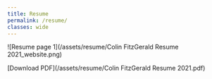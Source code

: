 ```yaml
---
title: Resume
permalink: /resume/
classes: wide
---
```

<!--
<object data="/assets/resume/resume.pdf" type="application/pdf" width="1000px" height="1000px">
    <embed src="/assets/resume/resume.pdf">
        <p>This browser does not support PDFs. Please download the PDF to view it: <a href="/assets/resume/resume.pdf">Download PDF</a>.</p>
    </embed>
</object>
-->

![Resume page 1](/assets/resume/Colin FitzGerald Resume 2021_website.png)

[Download PDF](/assets/resume/Colin FitzGerald Resume 2021.pdf) 
<!-- | [View on Overleaf](https://www.overleaf.com/read/yjqwjrxvrtxz) -->

